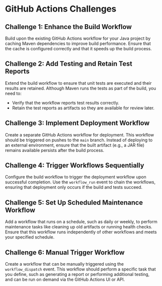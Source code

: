 # GitHub Actions Challenges

## Challenge 1: Enhance the Build Workflow
Build upon the existing GitHub Actions workflow for your Java project by caching Maven dependencies to improve build performance. Ensure that the cache is configured correctly and that it speeds up the build process.

## Challenge 2: Add Testing and Retain Test Reports
Extend the build workflow to ensure that unit tests are executed and their results are retained. Although Maven runs the tests as part of the build, you need to:
   - Verify that the workflow reports test results correctly.
   - Retain the test reports as artifacts so they are available for review later.

## Challenge 3: Implement Deployment Workflow
Create a separate GitHub Actions workflow for deployment. This workflow should be triggered on pushes to the `main` branch. Instead of deploying to an external environment, ensure that the built artifact (e.g., a JAR file) remains available persists after the build process.

## Challenge 4: Trigger Workflows Sequentially
Configure the build workflow to trigger the deployment workflow upon successful completion. Use the `workflow_run` event to chain the workflows, ensuring that deployment only occurs if the build and tests succeed.

## Challenge 5: Set Up Scheduled Maintenance Workflow
Add a workflow that runs on a schedule, such as daily or weekly, to perform maintenance tasks like cleaning up old artifacts or running health checks. Ensure that this workflow runs independently of other workflows and meets your specified schedule.

## Challenge 6: Manual Trigger Workflow
Create a workflow that can be manually triggered using the `workflow_dispatch` event. This workflow should perform a specific task that you define, such as generating a report or performing additional testing, and can be run on demand via the GitHub Actions UI or API.
